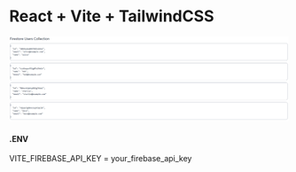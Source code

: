 # React + Vite + TailwindCSS

![Preview](./firebase.png)

#### .ENV
VITE_FIREBASE_API_KEY = your_firebase_api_key



